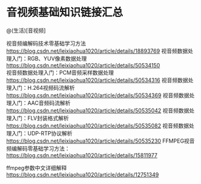 # 音视频基础知识链接汇总

@(生活)[音视频]

视音频编解码技术零基础学习方法  https://blog.csdn.net/leixiaohua1020/article/details/18893769
视音频数据处理入门：RGB、YUV像素数据处理  https://blog.csdn.net/leixiaohua1020/article/details/50534150	
视音频数据处理入门：PCM音频采样数据处理	https://blog.csdn.net/leixiaohua1020/article/details/50534316
视音频数据处理入门：H.264视频码流解析 https://blog.csdn.net/leixiaohua1020/article/details/50534369
视音频数据处理入门：AAC音频码流解析 https://blog.csdn.net/leixiaohua1020/article/details/50535042
视音频数据处理入门：FLV封装格式解析 https://blog.csdn.net/leixiaohua1020/article/details/50535082
视音频数据处理入门：UDP-RTP协议解析 https://blog.csdn.net/leixiaohua1020/article/details/50535230
FFMPEG视音频编解码零基础学习方法： https://blog.csdn.net/leixiaohua1020/article/details/15811977

ffmpeg参数中文详细解释 https://blog.csdn.net/leixiaohua1020/article/details/12751349
